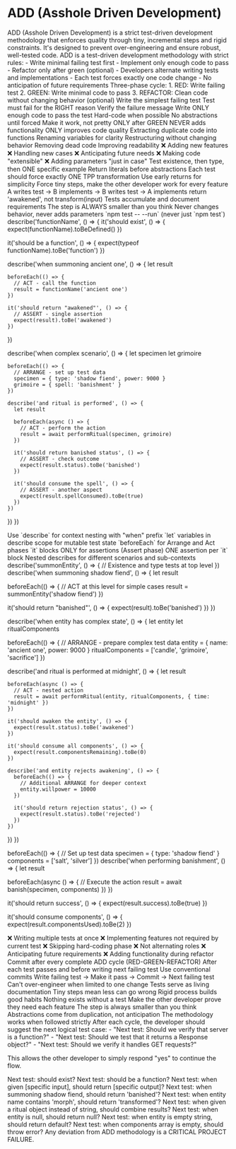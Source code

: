 # ADD (Asshole Driven Development)

<methodology>
<overview>
ADD (Asshole Driven Development) is a strict test-driven development methodology that enforces quality through tiny, incremental steps and rigid constraints. It's designed to prevent over-engineering and ensure robust, well-tested code.

<technical-summary>
ADD is a test-driven development methodology with strict rules:
- Write minimal failing test first
- Implement only enough code to pass
- Refactor only after green (optional)
- Developers alternate writing tests and implementations
- Each test forces exactly one code change
- No anticipation of future requirements
</technical-summary>
</overview>

<sacred-cycle name="RED-GREEN-REFACTOR">
<technical-summary>
Three-phase cycle:
1. RED: Write failing test
2. GREEN: Write minimal code to pass
3. REFACTOR: Clean code without changing behavior (optional)
</technical-summary>
<phase name="RED">
<requirement>Write the simplest failing test</requirement>
<requirement>Test must fail for the RIGHT reason</requirement>
<requirement>Verify the failure message</requirement>
</phase>

<phase name="GREEN">
<requirement>Write ONLY enough code to pass the test</requirement>
<requirement>Hard-code when possible</requirement>
<requirement>No abstractions until forced</requirement>
<requirement>Make it work, not pretty</requirement>
</phase>

<phase name="REFACTOR" optional="true">
<constraint>ONLY after GREEN</constraint>
<constraint>NEVER adds functionality</constraint>
<constraint>ONLY improves code quality</constraint>

<allowed-actions>
<action>Extracting duplicate code into functions</action>
<action>Renaming variables for clarity</action>
<action>Restructuring without changing behavior</action>
<action>Removing dead code</action>
<action>Improving readability</action>
</allowed-actions>

<forbidden-actions>
<action>❌ Adding new features</action>
<action>❌ Handling new cases</action>
<action>❌ Anticipating future needs</action>
<action>❌ Making code "extensible"</action>
<action>❌ Adding parameters "just in case"</action>
</forbidden-actions>
</phase>
</sacred-cycle>

<sacred-rules count="11">
<rule number="1" name="Start minimal">Test existence, then type, then ONE specific example</rule>
<rule number="2" name="Hard-code first">Return literals before abstractions</rule>
<rule number="3" name="One test forces ONE code change">Each test should force exactly ONE TPP transformation</rule>
<rule number="4" name="No else statements">Use early returns for simplicity</rule>
<rule number="5" name="Be difficult">Force tiny steps, make the other developer work for every feature</rule>
<rule number="6" name="Strict alternation">A writes test → B implements → B writes test → A implements</rule>
<rule number="7" name="Never skip hard-coding">return 'awakened', not transform(input)</rule>
<rule number="8" name="Delete nothing">Tests accumulate and document requirements</rule>
<rule number="9" name="When stuck, go smaller">The step is ALWAYS smaller than you think</rule>
<rule number="10" name="Refactor ONLY to clean">Never changes behavior, never adds parameters</rule>
<rule number="11" name="Test with --run always">`npm test -- --run` (never just `npm test`)</rule>
</sacred-rules>

<test-structure>
<pattern name="nested-describe">
<mandatory-structure>
<example language="typescript">
describe('functionName', () => {
  it('should exist', () => {
    expect(functionName).toBeDefined()
  })
  
  it('should be a function', () => {
    expect(typeof functionName).toBe('function')
  })
  
  describe('when summoning ancient one', () => {
    let result
    
    beforeEach(() => {
      // ACT - call the function
      result = functionName('ancient one')
    })
    
    it('should return "awakened"', () => {
      // ASSERT - single assertion
      expect(result).toBe('awakened')
    })
  })
  
  describe('when complex scenario', () => {
    let specimen
    let grimoire
    
    beforeEach(() => {
      // ARRANGE - set up test data
      specimen = { type: 'shadow fiend', power: 9000 }
      grimoire = { spell: 'banishment' }
    })
    
    describe('and ritual is performed', () => {
      let result
      
      beforeEach(async () => {
        // ACT - perform the action
        result = await performRitual(specimen, grimoire)
      })
      
      it('should return banished status', () => {
        // ASSERT - check outcome
        expect(result.status).toBe('banished')
      })
      
      it('should consume the spell', () => {
        // ASSERT - another aspect
        expect(result.spellConsumed).toBe(true)
      })
    })
  })
})
</example>
</mandatory-structure>

<key-rules>
<rule>Use `describe` for context nesting with "when" prefix</rule>
<rule>`let` variables in describe scope for mutable test state</rule>
<rule>`beforeEach` for Arrange and Act phases</rule>
<rule>`it` blocks ONLY for assertions (Assert phase)</rule>
<rule>ONE assertion per `it` block</rule>
<rule>Nested describes for different scenarios and sub-contexts</rule>
</key-rules>

<nesting-patterns>
<level number="1" name="Function/Module Under Test">
<example language="typescript">
describe('summonEntity', () => {
  // Existence and type tests at top level
})
</example>
</level>

<level number="2" name="Primary Context" prefix="when...">
<example language="typescript">
describe('when summoning shadow fiend', () => {
  let result
  
  beforeEach(() => {
    // ACT at this level for simple cases
    result = summonEntity('shadow fiend')
  })
  
  it('should return "banished"', () => {
    expect(result).toBe('banished')
  })
})
</example>
</level>

<level number="3+" name="Sub-contexts" prefixes="and..., with..., nested when...">
<example language="typescript">
describe('when entity has complex state', () => {
  let entity
  let ritualComponents
  
  beforeEach(() => {
    // ARRANGE - prepare complex test data
    entity = { name: 'ancient one', power: 9000 }
    ritualComponents = ['candle', 'grimoire', 'sacrifice']
  })
  
  describe('and ritual is performed at midnight', () => {
    let result
    
    beforeEach(async () => {
      // ACT - nested action
      result = await performRitual(entity, ritualComponents, { time: 'midnight' })
    })
    
    it('should awaken the entity', () => {
      expect(result.status).toBe('awakened')
    })
    
    it('should consume all components', () => {
      expect(result.componentsRemaining).toBe(0)
    })
    
    describe('and entity rejects awakening', () => {
      beforeEach(() => {
        // Additional ARRANGE for deeper context
        entity.willpower = 10000
      })
      
      it('should return rejection status', () => {
        expect(result.status).toBe('rejected')
      })
    })
  })
})
</example>
</level>
</nesting-patterns>

<aaa-pattern>
<phase name="ARRANGE" location="beforeEach blocks at appropriate nesting level">
<example language="typescript">
beforeEach(() => {
  // Set up test data
  specimen = { type: 'shadow fiend' }
  components = ['salt', 'silver']
})
</example>
</phase>

<phase name="ACT" location="beforeEach blocks, often in nested describe">
<example language="typescript">
describe('when performing banishment', () => {
  let result
  
  beforeEach(async () => {
    // Execute the action
    result = await banish(specimen, components)
  })
})
</example>
</phase>

<phase name="ASSERT" location="ONLY in it blocks, one assertion each">
<example language="typescript">
it('should return success', () => {
  expect(result.success).toBe(true)
})

it('should consume components', () => {
  expect(result.componentsUsed).toBe(2)
})
</example>
</phase>
</aaa-pattern>
</pattern>
</test-structure>

<critical-violations>
<violation>❌ Writing multiple tests at once</violation>
<violation>❌ Implementing features not required by current test</violation>
<violation>❌ Skipping hard-coding phase</violation>
<violation>❌ Not alternating roles</violation>
<violation>❌ Anticipating future requirements</violation>
<violation>❌ Adding functionality during refactor</violation>
</critical-violations>

<commit-requirements>
<requirement type="mandatory">Commit after every complete ADD cycle (RED-GREEN-REFACTOR)</requirement>
<requirement type="trigger">After each test passes and before writing next failing test</requirement>
<requirement type="format">Use conventional commits</requirement>
<requirement type="example">Write failing test → Make it pass → Commit → Next failing test</requirement>
</commit-requirements>

<benefits>
<benefit name="Forces simplicity">Can't over-engineer when limited to one change</benefit>
<benefit name="Documents requirements">Tests serve as living documentation</benefit>
<benefit name="Prevents bugs">Tiny steps mean less can go wrong</benefit>
<benefit name="Teaches discipline">Rigid process builds good habits</benefit>
<benefit name="Ensures coverage">Nothing exists without a test</benefit>
</benefits>

<key-principles>
<principle name="Be the asshole">Make the other developer prove they need each feature</principle>
<principle name="Think smaller">The step is always smaller than you think</principle>
<principle name="Hard-code everything">Abstractions come from duplication, not anticipation</principle>
<principle name="Trust the process">The methodology works when followed strictly</principle>
</key-principles>

<test-progression>
<overview>
After each cycle, the developer should suggest the next logical test case:
- "Next test: Should we verify that server is a function?"
- "Next test: Should we test that it returns a Response object?"
- "Next test: Should we verify it handles GET requests?"

This allows the other developer to simply respond "yes" to continue the flow.
</overview>

<progression-patterns>
<pattern name="Starting Tests" type="universal">
<test order="1">Next test: should exist?</test>
<test order="2">Next test: should be a function?</test>
<test order="3">Next test: when given [specific input], should return [specific output]?</test>
</pattern>

<pattern name="Context Expansion">
<example context="After basic 'awakened' test passes">
Next test: when summoning shadow fiend, should return 'banished'?
</example>
<example context="After multiple entities work">
Next test: when entity name contains 'morph', should return 'transformed'?
</example>
<example context="After pattern matching works">
Next test: when given a ritual object instead of string, should combine results?
</example>
</pattern>

<pattern name="Edge Case Progression">
<example context="After happy path works">
Next test: when entity is null, should return null?
</example>
<example>
Next test: when entity is empty string, should return default?
</example>
<example>
Next test: when components array is empty, should throw error?
</example>
</pattern>
</progression-patterns>
</test-progression>

<enforcement>
<critical-warning>
Any deviation from ADD methodology is a CRITICAL PROJECT FAILURE.
</critical-warning>
</enforcement>
</methodology>